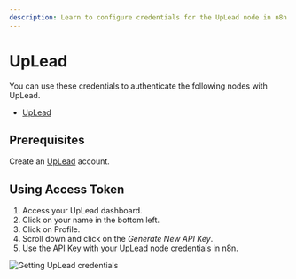 ```yaml
---
description: Learn to configure credentials for the UpLead node in n8n
---
```


# UpLead

You can use these credentials to authenticate the following nodes with UpLead.
- [UpLead](../../nodes-library/nodes/UpLead/README.md)

## Prerequisites

Create an [UpLead](https://uplead.com/) account.

## Using Access Token

1. Access your UpLead dashboard.
2. Click on your name in the bottom left.
3. Click on Profile.
4. Scroll down and click on the *Generate New API Key*.
5. Use the API Key with your UpLead node credentials in n8n.

![Getting UpLead credentials](./using-access-token.gif)
